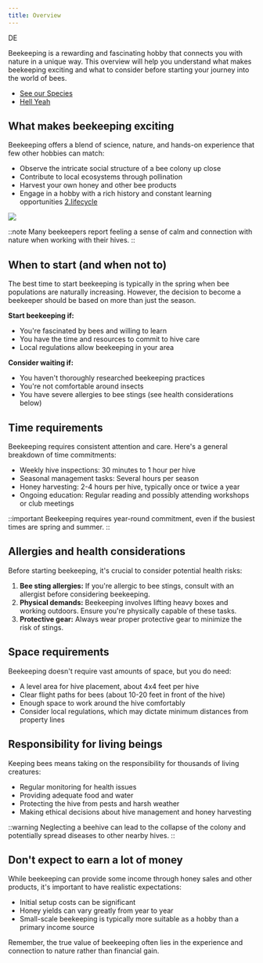 ```yaml
---
title: Overview
---
```

DE

Beekeeping is a rewarding and fascinating hobby that connects you with nature in a unique way. This overview will help you understand what makes beekeeping exciting and what to consider before starting your journey into the world of bees.

- [See our Species](/wiki/fundamentals/world-of-bees/species)
- [Hell Yeah](/wiki/fundamentals/apiary/beehive)

## What makes beekeeping exciting

Beekeeping offers a blend of science, nature, and hands-on experience that few other hobbies can match:

- Observe the intricate social structure of a bee colony up close
- Contribute to local ecosystems through pollination
- Harvest your own honey and other bee products
- Engage in a hobby with a rich history and constant learning opportunities [2.lifecycle](/wiki/vulkanrot/wiki/fundamentals/world-of-bees/lifecycle)

![](vulkanrot/_assets/Pasted-image-20240924202432.png)

::note
Many beekeepers report feeling a sense of calm and connection with nature when working with their hives.
::

## When to start (and when not to)

The best time to start beekeeping is typically in the spring when bee populations are naturally increasing. However, the decision to become a beekeeper should be based on more than just the season.

**Start beekeeping if:**
- You're fascinated by bees and willing to learn
- You have the time and resources to commit to hive care
- Local regulations allow beekeeping in your area

**Consider waiting if:**
- You haven't thoroughly researched beekeeping practices
- You're not comfortable around insects
- You have severe allergies to bee stings (see health considerations below)

## Time requirements

Beekeeping requires consistent attention and care. Here's a general breakdown of time commitments:

- Weekly hive inspections: 30 minutes to 1 hour per hive
- Seasonal management tasks: Several hours per season
- Honey harvesting: 2-4 hours per hive, typically once or twice a year
- Ongoing education: Regular reading and possibly attending workshops or club meetings

::important
Beekeeping requires year-round commitment, even if the busiest times are spring and summer.
::

## Allergies and health considerations

Before starting beekeeping, it's crucial to consider potential health risks:

1. **Bee sting allergies:** If you're allergic to bee stings, consult with an allergist before considering beekeeping.
2. **Physical demands:** Beekeeping involves lifting heavy boxes and working outdoors. Ensure you're physically capable of these tasks.
3. **Protective gear:** Always wear proper protective gear to minimize the risk of stings.

## Space requirements

Beekeeping doesn't require vast amounts of space, but you do need:

- A level area for hive placement, about 4x4 feet per hive
- Clear flight paths for bees (about 10-20 feet in front of the hive)
- Enough space to work around the hive comfortably
- Consider local regulations, which may dictate minimum distances from property lines

## Responsibility for living beings

Keeping bees means taking on the responsibility for thousands of living creatures:

- Regular monitoring for health issues
- Providing adequate food and water
- Protecting the hive from pests and harsh weather
- Making ethical decisions about hive management and honey harvesting

::warning
Neglecting a beehive can lead to the collapse of the colony and potentially spread diseases to other nearby hives.
::

## Don't expect to earn a lot of money

While beekeeping can provide some income through honey sales and other products, it's important to have realistic expectations:

- Initial setup costs can be significant
- Honey yields can vary greatly from year to year
- Small-scale beekeeping is typically more suitable as a hobby than a primary income source

Remember, the true value of beekeeping often lies in the experience and connection to nature rather than financial gain.
